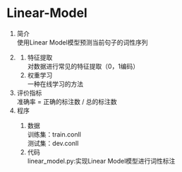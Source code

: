 # Linear-Model
<ol>
  <li>简介</li>使用Linear Model模型预测当前句子的词性序列
  <li><Linear Model模型/li>
    <ol>
      <li>特征提取</li>对数据进行常见的特征提取（0，1编码）
      <li>权重学习</li>一种在线学习的方法
    </ol>
  <li>评价指标</li>准确率 = 正确的标注数 / 总的标注数
  <li>程序</li>
  <ol>
    <li>数据</li>
    训练集：train.conll<br>
    测试集：dev.conll
    <li>代码</li>
    linear_model.py:实现Linear Model模型进行词性标注
  </ol>
</ol>
